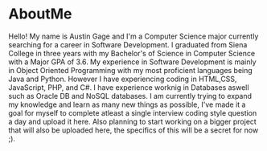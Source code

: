 # AboutMe
Hello! My name is Austin Gage and I'm a Computer Science major currently searching for a career in Software Development.
I graduated from Siena College in three years with my Bachelor's of Science in Computer Science with a Major GPA of 3.6.
My experience in Software Development is mainly in Object Oriented Programming with my most proficient languages being Java and Python. However I have experiencing coding in HTML,CSS, JavaScript, PHP, and C#.
I have experience worknig in Databases aswell such as Oracle DB and NoSQL databases.
I am currently trying to expand my knowledge and learn as many new things as possible, I've made it a goal for myself to complete atleast a single interview coding style question a day and upload it here.
Also planning to start working on a bigger project that will also be uploaded here, the specifics of this will be a secret for now ;).
